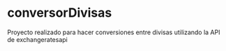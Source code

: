 # conversorDivisas
Proyecto realizado para hacer conversiones entre divisas utilizando la API de exchangeratesapi
